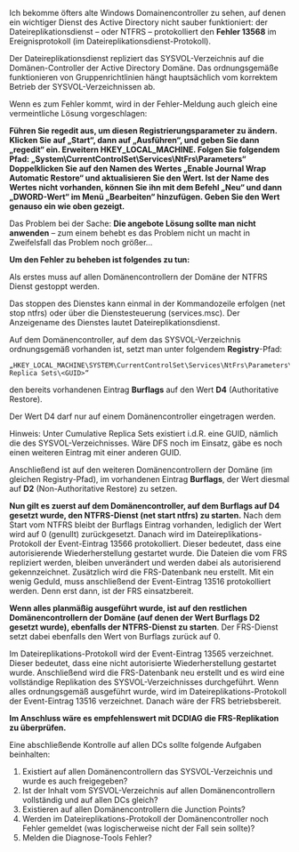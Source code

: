 Ich bekomme öfters alte Windows Domainencontroller zu sehen, auf denen ein wichtiger Dienst des Active Directory nicht sauber funktioniert: der Dateireplikationsdienst – oder NTFRS – protokolliert den **Fehler 13568** im Ereignisprotokoll (im Dateireplikationsdienst-Protokoll).

Der Dateireplikationsdienst repliziert das SYSVOL-Verzeichnis auf die Domänen-Controller der Active Directory Domäne. Das ordnungsgemäße funktionieren von Gruppenrichtlinien hängt hauptsächlich vom korrektem Betrieb der SYSVOL-Verzeichnissen ab.

Wenn es zum Fehler kommt, wird in der Fehler-Meldung auch gleich eine vermeintliche Lösung vorgeschlagen:

**Führen Sie regedit aus, um diesen Registrierungsparameter zu ändern.
Klicken Sie auf „Start“, dann auf „Ausführen“, und geben Sie dann „regedit“ ein.
Erweitern HKEY_LOCAL_MACHINE.
Folgen Sie folgendem Pfad: „System\CurrentControlSet\Services\NtFrs\Parameters“
Doppelklicken Sie auf den Namen des Wertes
„Enable Journal Wrap Automatic Restore“
und aktualisieren Sie den Wert.
Ist der Name des Wertes nicht vorhanden, können Sie ihn mit dem Befehl „Neu“ und dann „DWORD-Wert“
im Menü „Bearbeiten“ hinzufügen. Geben Sie den Wert genauso ein wie oben gezeigt.**

Das Problem bei der Sache: **Die angebote Lösung sollte man nicht anwenden** – zum einem behebt es das Problem nicht un macht in Zweifelsfall das Problem noch größer…

**Um den Fehler zu beheben ist folgendes zu tun:**

Als erstes muss auf allen Domänencontrollern der Domäne der NTFRS Dienst gestoppt werden.

Das stoppen des Dienstes kann einmal in der Kommandozeile erfolgen (net stop ntfrs) oder über die Dienstesteuerung (services.msc).
Der Anzeigename des Dienstes lautet Dateireplikationsdienst.

Auf dem Domänencontroller, auf dem das SYSVOL-Verzeichnis ordnungsgemäß vorhanden ist, setzt man unter folgendem **Registry**-Pfad:

```console
„HKEY_LOCAL_MACHINE\SYSTEM\CurrentControlSet\Services\NtFrs\Parameters\Cumulative Replica Sets\<GUID>“
```

den bereits vorhandenen Eintrag **Burflags** auf den Wert **D4** (Authoritative Restore).

Der Wert D4 darf nur auf einem Domänencontroller eingetragen werden.

Hinweis: Unter Cumulative Replica Sets existiert i.d.R. eine GUID, nämlich die des SYSVOL-Verzeichnisses. Wäre DFS noch im Einsatz, gäbe es noch einen weiteren Eintrag mit einer anderen GUID.

Anschließend ist auf den weiteren Domänencontrollern der Domäne (im gleichen Registry-Pfad), im vorhandenen Eintrag **Burflags**, der Wert diesmal auf **D2** (Non-Authoritative Restore) zu setzen.

**Nun gilt es zuerst auf dem Domänencontroller, auf dem Burflags auf D4 gesetzt wurde, den NTFRS-Dienst (net start ntfrs) zu starten.** 
Nach dem Start vom NTFRS bleibt der Burflags Eintrag vorhanden, lediglich der Wert wird auf 0 (genullt) zurückgesetzt.
Danach wird im Dateireplikations-Protokoll der Event-Eintrag 13566 protokolliert. Dieser bedeutet, dass eine autorisierende Wiederherstellung gestartet wurde. Die Dateien die vom FRS repliziert werden, bleiben unverändert und werden dabei als autorisierend gekennzeichnet.
Zusätzlich wird die FRS-Datenbank neu erstellt. Mit ein wenig Geduld, muss anschließend der Event-Eintrag 13516 protokolliert werden.
Denn erst dann, ist der FRS einsatzbereit.

**Wenn alles planmäßig ausgeführt wurde, ist auf den restlichen Domänencontrollern der Domäne (auf denen der Wert Burflags D2 gesetzt wurde), ebenfalls der NTFRS-Dienst zu starten**. 
Der FRS-Dienst setzt dabei ebenfalls den Wert von Burflags zurück auf 0.

Im Dateireplikations-Protokoll wird der Event-Eintrag 13565 verzeichnet. Dieser bedeutet, dass eine nicht autorisierte Wiederherstellung gestartet wurde. Anschließend wird die FRS-Datenbank neu erstellt und es wird eine vollständige Replikation des SYSVOL-Verzeichnisses durchgeführt. Wenn alles ordnungsgemäß ausgeführt wurde, wird im Dateireplikations-Protokoll der Event-Eintrag 13516 verzeichnet. Danach wäre der FRS betriebsbereit.

**Im Anschluss wäre es empfehlenswert mit DCDIAG die FRS-Replikation zu überprüfen.**

Eine abschließende Kontrolle auf allen DCs sollte folgende Aufgaben beinhalten:
1. Existiert auf allen Domänencontrollern das SYSVOL-Verzeichnis und wurde es auch freigegeben?
2. Ist der Inhalt vom SYSVOL-Verzeichnis auf allen Domänencontrollern vollständig und auf allen DCs gleich?
3. Existieren auf allen Domänencontrollern die Junction Points?
4. Werden im Dateireplikations-Protokoll der Domänencontroller noch Fehler gemeldet (was logischerweise nicht der Fall sein sollte)?
5. Melden die Diagnose-Tools Fehler?
